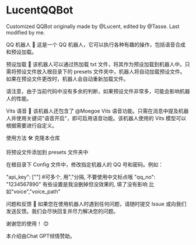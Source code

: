 # LucentQQBot
 Customized QQBot originally made by @Lucent, edited by @Tasse. Last modified by me.
 
 
 
QQ 机器人 🤖
这是一个 QQ 机器人，它可以执行各种有趣的操作，包括语音合成和预设加载。

预设加载 📃
该机器人可以通过热加载 txt 文件，将其作为预设加载到机器人中。只需将预设文件放入根目录下的 presets 文件夹中，机器人将自动加载预设文件。如果在预设文件更改时，机器人会自动重新加载文件。

请注意，由于当前代码中没有多余的判断，如果预设文件非常多，可能会影响机器人的性能。

Vits 语音 🎤
该机器人还包含了 @Moegoe Vits 语音功能。只需在消息中提及机器人并使用关键词"语音开启"，即可启用语音功能。该机器人使用的 Vits 模型可以根据需要进行自定义。

使用方法 🛠️
克隆本仓库

将预设文件添加到 presets 文件夹中

在根目录下 Config 文件中，修改指定机器人的 QQ 号和密码。例如：

"api_key": [""] #可多个, 用","分隔, 不要使用中文标点哦
"qq_no": "1234567890"
有些设置是我没删掉但没效果的, 填了没有影响
比如"voice","voice_path"

问题和反馈 🤔
如果您在使用机器人时遇到任何问题，请随时提交 Issue 或向我们发送反馈。我们会尽快回复并尽力解决您的问题。

谢谢您的使用！ 😊




本介绍由Chat GPT倾情赞助。
